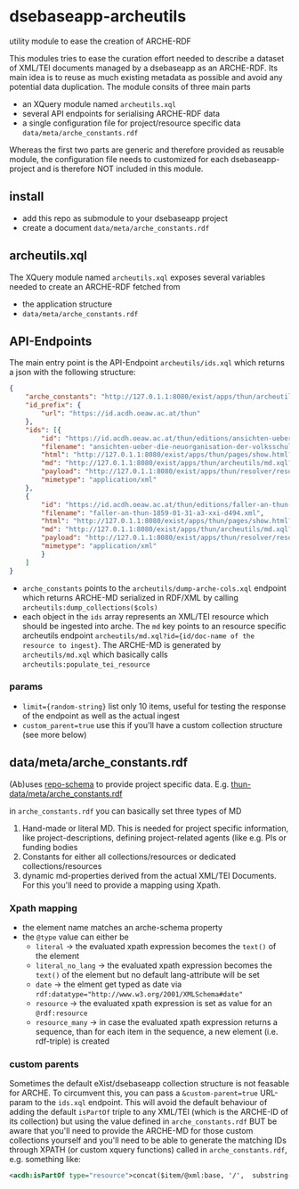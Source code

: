 # dsebaseapp-archeutils
utility module to ease the creation of ARCHE-RDF

This modules tries to ease the curation effort needed to describe a dataset of XML/TEI documents managed by a dsebaseapp as an ARCHE-RDF.
Its main idea is to reuse as much existing metadata as possible and avoid any potential data duplication.
The module consits of three main parts
* an XQuery module named `archeutils.xql`
* several API endpoints for serialising ARCHE-RDF data
* a single configuration file for project/resource specific data `data/meta/arche_constants.rdf`

Whereas the first two parts are generic and therefore provided as reusable module, the configuration file needs to customized for each dsebaseapp-project and is therefore NOT included in this module.

## install

* add this repo as submodule to your dsebaseapp project
* create a document `data/meta/arche_constants.rdf`

## archeutils.xql

The XQuery module named `archeutils.xql` exposes several variables needed to create an ARCHE-RDF fetched from
* the application structure
*  `data/meta/arche_constants.rdf`

## API-Endpoints

The main entry point is the API-Endpoint `archeutils/ids.xql` which returns a json with the following structure:

```json
{
    "arche_constants": "http://127.0.1.1:8080/exist/apps/thun/archeutils/dump-arche-cols.xql",
    "id_prefix": {
        "url": "https://id.acdh.oeaw.ac.at/thun"
    },
    "ids": [{
        "id": "https://id.acdh.oeaw.ac.at/thun/editions/ansichten-ueber-die-neuorganisation-der-volksschulen-od-a3-xxi-d650.xml",
        "filename": "ansichten-ueber-die-neuorganisation-der-volksschulen-od-a3-xxi-d650.xml",
        "html": "http://127.0.1.1:8080/exist/apps/thun/pages/show.html?document=ansichten-ueber-die-neuorganisation-der-volksschulen-od-a3-xxi-d650.xml&directory=editions",
        "md": "http://127.0.1.1:8080/exist/apps/thun/archeutils/md.xql?id=ansichten-ueber-die-neuorganisation-der-volksschulen-od-a3-xxi-d650.xml&collection=editions",
        "payload": "http://127.0.1.1:8080/exist/apps/thun/resolver/resolve-doc.xql?doc-name=ansichten-ueber-die-neuorganisation-der-volksschulen-od-a3-xxi-d650.xml&collection=editions",
        "mimetype": "application/xml"
    },
    {
        "id": "https://id.acdh.oeaw.ac.at/thun/editions/faller-an-thun-1859-01-31-a3-xxi-d494.xml",
        "filename": "faller-an-thun-1859-01-31-a3-xxi-d494.xml",
        "html": "http://127.0.1.1:8080/exist/apps/thun/pages/show.html?document=faller-an-thun-1859-01-31-a3-xxi-d494.xml&directory=editions",
        "md": "http://127.0.1.1:8080/exist/apps/thun/archeutils/md.xql?id=faller-an-thun-1859-01-31-a3-xxi-d494.xml&collection=editions",
        "payload": "http://127.0.1.1:8080/exist/apps/thun/resolver/resolve-doc.xql?doc-name=faller-an-thun-1859-01-31-a3-xxi-d494.xml&collection=editions",
        "mimetype": "application/xml"
        }
    ]
}
```

* `arche_constants` points to the `archeutils/dump-arche-cols.xql` endpoint which returns ARCHE-MD serialized in RDF/XML by calling `archeutils:dump_collections($cols)` 
* each object in the `ids` array represents an XML/TEI resource which should be ingested into arche. The `md` key points to an resource specific archeutils endpoint `archeutils/md.xql?id={id/doc-name of the resource to ingest}`. The ARCHE-MD is generated by `archeutils/md.xql` which basically calls `archeutils:populate_tei_resource`

### params

* `limit={random-string}` list only 10 items, useful for testing the response of the endpoint as well as the actual ingest
* `custom_parent=true` use this if you'll have a custom collection structure (see more below)

## data/meta/arche_constants.rdf

(Ab)uses [repo-schema](https://github.com/acdh-oeaw/repo-schema) to provide project specific data. E.g. [thun-data/meta/arche_constants.rdf](https://github.com/KONDE-AT/thun-data/blob/master/meta/arche_constants.rdf)

in `arche_constants.rdf` you can basically set three types of MD

1. Hand-made or literal MD. This is needed for project specific information, like project-descriptions, defining project-related agents (like e.g. PIs or funding bodies
2. Constants for either all collections/resources or dedicated collections/resources
3. dynamic md-properties derived from the actual XML/TEI Documents. For this you'll need to provide a mapping using Xpath.

### Xpath mapping

* the element name matches an arche-schema property
* the `@type` value can either be
  * `literal` -> the evaluated xpath expression becomes the `text()` of the element
  * `literal_no_lang` -> the evaluated xpath expression becomes the `text()` of the element but no default lang-attribute will be set
  * `date` -> the elment get typed as date via `rdf:datatype="http://www.w3.org/2001/XMLSchema#date"`
  * `resource` -> the evaluated xpath expression is set as value for an `@rdf:resource`
  * `resource_many` -> in case the evaluated xpath expression returns a sequence, than for each item in the sequence, a new element (i.e. rdf-triple) is created

### custom parents

Sometimes the default eXist/dsebaseapp collection structure is not feasable for ARCHE. To circumvent this, you can pass a `&custom-parent=true` URL-param to the `ids.xql` endpoint. This will avoid the default behaviour of adding the default `isPartOf` triple to any XML/TEI (which is the ARCHE-ID of its collection) but using the value defined in `arche_constants.rdf`
BUT be aware that you'll need to provide the ARCHE-MD for those custom collections yourself and you'll need to be able to generate the matching IDs through XPATH (or custom xquery functions) called in `arche_constants.rdf`, e.g. something like:
```xml
<acdh:isPartOf type="resource">concat($item/@xml:base, '/',  substring-before($item//tei:title[@type="iso-date"]/text(), '-'))</acdh:isPartOf>
```